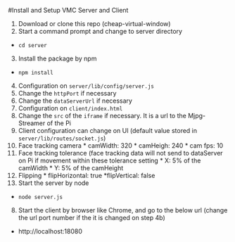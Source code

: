 #Install and Setup VMC Server and Client
1. Download or clone this repo (cheap-virtual-window)
2. Start a command prompt and change to server directory
  * `cd server`
3. Install the package by npm
  * `npm install`
4. Configuration on `server/lib/config/server.js`
  1. Change the `httpPort` if necessary
  2. Change the `dataServerUrl` if necessary
5. Configuration on `client/index.html`
  1. Change the `src` of the `iframe` if necessary.  It is a url to the Mjpg-Streamer of the Pi
6. Client configuration can change on UI (default value stored in `server/lib/routes/socket.js`)
  1. Face tracking camera
    * camWidth: 320
    * camHeigh: 240
    * cam fps: 10
  2. Face tracking tolerance (face tracking data will not send to dataServer on Pi if movement within these tolerance setting
    * X: 5% of the camWidth
    * Y: 5% of the camHeight
  3. Flipping
    * flipHorizontal: true
    *flipVertical: false
7. Start the server by node
  * `node server.js`
8. Start the client by browser like Chrome, and go to the below url (change the url port number if the it is changed on step 4b)
  * http://localhost:18080
